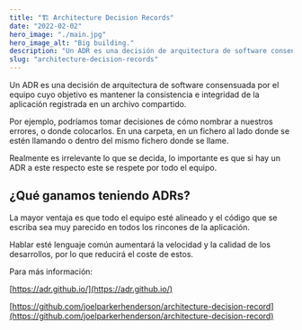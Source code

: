```yaml
---
title: "🏗 Architecture Decision Records"
date: "2022-02-02"
hero_image: "./main.jpg"
hero_image_alt: "Big building."
description: "Un ADR es una decisión de arquitectura de software consensuada por el equipo cuyo objetivo es mantener la consistencia e integridad de la aplicación registrada en un archivo compartido."
slug: "architecture-decision-records"
---
```


Un ADR es una decisión de arquitectura de software consensuada por el equipo cuyo objetivo es mantener la consistencia e integridad de la aplicación registrada en un archivo compartido.

Por ejemplo, podríamos tomar decisiones de cómo nombrar a nuestros errores, o donde colocarlos. En una carpeta, en un fichero al lado donde se estén llamando o dentro del mismo fichero donde se llame.

Realmente es irrelevante lo que se decida, lo importante es que si hay un ADR a este respecto este se respete por todo el equipo.

## ¿Qué ganamos teniendo ADRs?

La mayor ventaja es que todo el equipo esté alineado y el código que se escriba sea muy parecido en todos los rincones de la aplicación.

Hablar esté lenguaje común aumentará la velocidad y la calidad de los desarrollos, por lo que reducirá el coste de estos.

Para más información:

[https://adr.github.io/](https://adr.github.io/)

[https://github.com/joelparkerhenderson/architecture-decision-record](https://github.com/joelparkerhenderson/architecture-decision-record)
